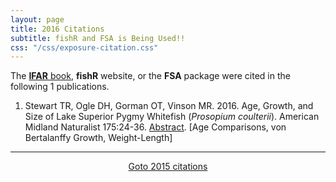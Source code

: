 ```yaml
---
layout: page
title: 2016 Citations
subtitle: fishR and FSA is Being Used!!
css: "/css/exposure-citation.css"
---
```


The [**IFAR** book](http://derekogle.com/IFAR/), **fishR** website, or the **FSA** package were cited in the following <span id="contact-div">1</span> publications.

1. Stewart TR, Ogle DH, Gorman OT, Vinson MR.  2016.  Age, Growth, and Size of Lake Superior Pygmy Whitefish (*Prosopium coulterii*).  American Midland Naturalist 175:24-36. [Abstract](http://www.bioone.org/doi/10.1674/amid-175-01-24-36.1).  [Age Comparisons, von Bertalanffy Growth, Weight-Length]

-----
<p style="text-align: center;"><a href="exposure-citations15.html">Goto 2015 citations</a></p>
